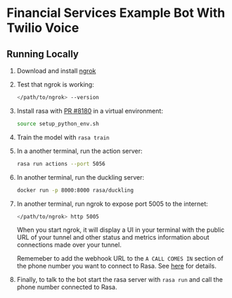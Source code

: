 # Financial Services Example Bot With Twilio Voice

## Running Locally

1. Download and install [ngrok](https://ngrok.com/download)

2. Test that ngrok is working:
   ```bash
   </path/to/ngrok> --version
   ```

3. Install rasa with [PR #8180](https://github.com/RasaHQ/rasa/pull/8180) in a virtual environment:
    ```bash
    source setup_python_env.sh
    ```
4. Train the model with `rasa train`

5. In a another terminal, run the action server:
    ```bash
    rasa run actions --port 5056
    ```
6. In another terminal, run the duckling server:
    ```bash
    docker run -p 8000:8000 rasa/duckling
    ```
7. In another terminal, run ngrok to expose port 5005 to the internet:
   ```bash
   </path/to/ngrok> http 5005
   ```
   When you start ngrok, it will display a UI in your terminal with the public URL of your tunnel and other status and metrics information about connections made over your tunnel.
   
   Rememeber to add the webhook URL to the `A CALL COMES IN` section of the phone number you want to connect to Rasa. See [here](https://github.com/RasaHQ/rasa/blob/1e4d901ea39482b385ff1c8d8372cbccccc4db28/docs/docs/connectors/twilio-voice.mdx#running-on-twilio) for details.

8. Finally, to talk to the bot start the rasa server with `rasa run` and call the phone number connected to Rasa. 
